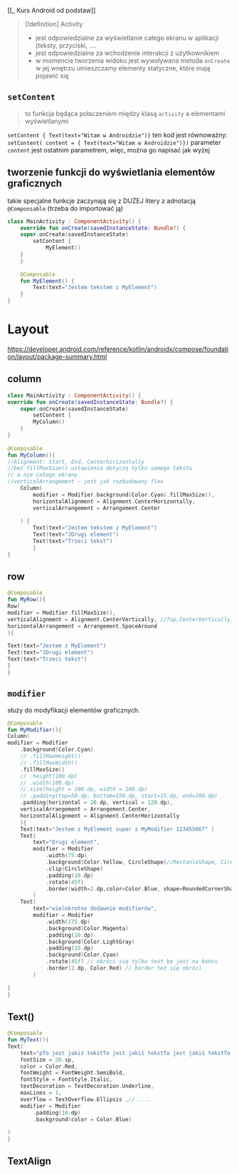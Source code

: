 [[_ Kurs Android od podstaw]]

>[!definition] Activity
> - jest odpowiedzialne za wyświetlanie całego ekranu w aplikacji (teksty, przyciski, ....
> - jest odpowiedzialne za wchodzenie interakcji  z użytkownikiem
> - w momencie tworzenia widoku jest wywoływana metoda `onCreate` w jej wnętrzu umieszczamy elementy statyczne, które mają pojawić się 


## `setContent`
> to funkcja będąca połaczeniem między klasą `activity` a elementami wyświetlanymi


`setContent { Text(text="Witam w Androidzie")}` ten kod jest równoważny:
`setContent( content = { Text(text="Witam w Androidzie")})`
parameter `content` jest ostatnim parametrem, więc, można go napisać jak wyżej 


## tworzenie funkcji do wyświetlania elementów graficznych

takie specjalne funkcje zaczynają się z DUŻEJ litery z adnotacją `@Componsable` (trzeba do importować ją)

```kotlin
class MainActivity : ComponentActivity() {  
	override fun onCreate(savedInstanceState: Bundle?) {  
	super.onCreate(savedInstanceState)  
		setContent {  
			MyElement()  
	}  
	}  
  
	@Composable  
	fun MyElement() {  
		Text(text="Jestem tekstem z MyElement")  
	}  
}
```



# Layout
https://developer.android.com/reference/kotlin/androidx/compose/foundation/layout/package-summary.html

## column
```kotlin
class MainActivity : ComponentActivity() {  
override fun onCreate(savedInstanceState: Bundle?) {  
	super.onCreate(savedInstanceState)  
		setContent {  
		MyColumn()  
	}  
}  
  
@Composable  
fun MyColumn(){  
//Alignment: Start, End, Centerhirizontally  
//bez fillMaxSize() ustawienia dotyczą tylko samego tekstu  
// a nie całego ekrany  
//verticalArrangement - jest jak rozbudowany flex  
	Column(  
		modifier = Modifier.background(Color.Cyan).fillMaxSize(),  
		horizontalAlignment = Alignment.CenterHorizontally,  
		verticalArrangement = Arrangement.Center  
	  
	) {  
		Text(text="Jestem tekstem z MyElement")  
		Text(text="JDrugi element")  
		Text(text="Trzeci tekst")  
		}  
}
```


## row
```kotlin
@Composable  
fun MyRow(){  
Row(  
modifier = Modifier.fillMaxSize(),  
verticalAlignment = Alignment.CenterVertically, //Top,CenterVertically, Bottom  
horizontalArrangement = Arrangement.SpaceAround  
){  
  
Text(text="Jestem z MyElement")  
Text(text="JDrugi element")  
Text(text="Trzeci tekst")  
}  
}
```


## `modifier`
służy do modyfikacji elementów graficznych.
```kotlin
@Composable  
fun MyModifier(){  
Column(  
modifier = Modifier  
	.background(Color.Cyan)  
	// .fillMaxHeight()  
	// .fillMaxWidth()  
	.fillMaxSize()  
	// .height(100.dp)  
	// .width(100.dp)  
	//.size(height = 100.dp, width = 100.dp)  
	// .padding(top=50.dp, bottom=150.dp, start=15.dp, end=200.dp)  
	.padding(horizontal = 20.dp, vertical = 120.dp),  
	verticalArrangement = Arrangement.Center,  
	horizontalAlignment = Alignment.CenterHorizontally  
	){  
	Text(text="Jestem z MyElement super z MyModifier 123455667" )  
	Text(  
		text="Drugi element",  
		modifier = Modifier  
			.width(75.dp)  
			.background(Color.Yellow, CircleShape)//RectanleShape, CircleShape, RoundedCornerShape(), CutCornerShape()  
			.clip(CircleShape)  
			.padding(10.dp)  
			.rotate(45f)  
			.border(width=2.dp,color=Color.Blue, shape=RoundedCornerShape(5.dp))  
		)  
	Text(  
		text="wielokrotne dodawnie modifierów",  
		modifier = Modifier  
			.width(175.dp)  
			.background(Color.Magenta)  
			.padding(10.dp)  
			.background(Color.LightGray)  
			.padding(15.dp)  
			.background(Color.Cyan)  
			.rotate(45f) // obróci się tylko test bo jest na końcu  
			.border(2.dp, Color.Red) // border też się obróci  
		)  
  
}  
}
```

## Text()
```kotlin
@Composable  
fun MyText(){  
Text(  
	text="pTo jest jakiś tekstTo jest jakiś tekstTo jest jakiś tekstTo jest jakiś tekst",  
	fontSize = 20.sp,  
	color = Color.Red,  
	fontWeight = FontWeight.SemiBold,  
	fontStyle = FontStyle.Italic,  
	textDecoration = TextDecoration.Underline,  
	maxLines = 1,  
	overflow = TextOverflow.Ellipsis ,// ....  
	modifier = Modifier  
		.padding(10.dp)  
		.background(color = Color.Blue)  
  
)  
}
```


## TextAlign




















